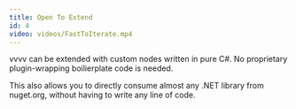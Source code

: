 ```yaml
---
title: Open To Extend
id: 4
video: videos/FastToIterate.mp4
---
```


vvvv can be extended with custom nodes written in pure C#. No proprietary plugin-wrapping boilierplate code is needed.

This also allows you to directly consume almost any .NET library from nuget.org, without having to write any line of code.
